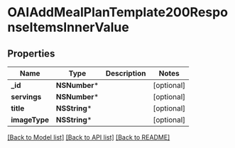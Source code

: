 # OAIAddMealPlanTemplate200ResponseItemsInnerValue

## Properties
Name | Type | Description | Notes
------------ | ------------- | ------------- | -------------
**_id** | **NSNumber*** |  | [optional] 
**servings** | **NSNumber*** |  | [optional] 
**title** | **NSString*** |  | [optional] 
**imageType** | **NSString*** |  | [optional] 

[[Back to Model list]](../README.md#documentation-for-models) [[Back to API list]](../README.md#documentation-for-api-endpoints) [[Back to README]](../README.md)



